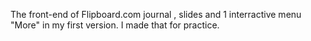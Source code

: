 The front-end of Flipboard.com journal , slides and 1 interractive menu "More" in my first version. I made that for practice.
